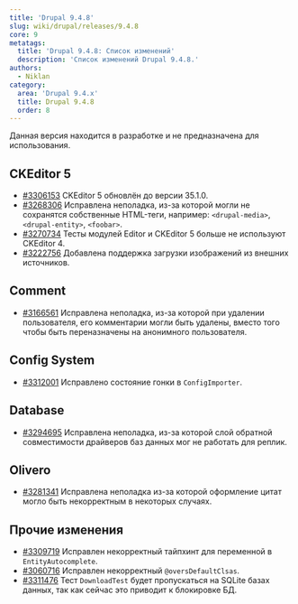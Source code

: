 ```yaml
---
title: 'Drupal 9.4.8'
slug: wiki/drupal/releases/9.4.8
core: 9
metatags:
  title: 'Drupal 9.4.8: Список изменений'
  description: 'Список изменений Drupal 9.4.8.'
authors:
  - Niklan
category:
  area: 'Drupal 9.4.x'
  title: Drupal 9.4.8
  order: 8
---
```


<Aside type="warning">

Данная версия находится в разработке и не предназначена для использования.

</Aside>

## CKEditor 5

- [#3306153](https://www.drupal.org/node/3306153) CKEditor 5 обновлён до версии 35.1.0.
- [#3268306](https://www.drupal.org/node/3268306) Исправлена неполадка, из-за которой могли не сохранятся
  собственные HTML-теги, например: `<drupal-media>`, `<drupal-entity>`, `<foobar>`.
- [#3270734](https://www.drupal.org/node/3270734) Тесты модулей Editor и CKEditor 5 больше не используют CKEditor 4.
- [#3222756](https://www.drupal.org/node/3222756) Добавлена поддержка загрузки изображений из внешних источников.

## Comment

- [#3166561](https://www.drupal.org/node/3166561) Исправлена неполадка, из-за которой при удалении пользователя, его комментарии могли быть удалены, вместо того чтобы быть переназначены на анонимного пользователя.

## Config System

- [#3312001](https://www.drupal.org/node/3312001) Исправлено состояние гонки в `ConfigImporter`.

## Database

- [#3294695](https://www.drupal.org/node/3294695) Исправлена неполадка, из-за которой слой обратной совместимости драйверов баз данных мог не работать для реплик.

## Olivero

- [#3281341](https://www.drupal.org/node/3281341) Исправлена неполадка из-за которой оформление цитат могло быть некорректным в некоторых случаях.

## Прочие изменения

- [#3309719](https://www.drupal.org/node/3309719) Исправлен некорректный тайпхинт для переменной в `EntityAutocomplete`.
- [#3060716](https://www.drupal.org/node/3060716) Исправлен некорректный `@oversDefaultClsas`.
- [#3311476](https://www.drupal.org/node/3311476) Тест `DownloadTest` будет пропускаться на SQLite базах данных, так как сейчас это приводит к блокировке БД.